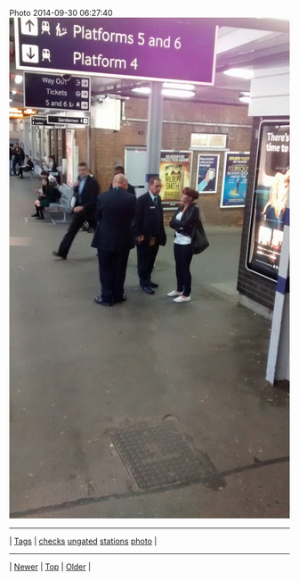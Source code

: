 <!--
title: Photo 2014-09-30 06
date: 2020-06-28T15:00:41.547Z
tags: checks, ungated, stations, photo
-->











Photo 2014-09-30 06:27:40
![](98790880052-0.jpg)

<!--BOTTOM-POST-NAVIGATION-->
---

| [Tags](tags.md) | [checks](tag-checks.md) [ungated](tag-ungated.md) [stations](tag-stations.md) [photo](tag-photo.md) |

---

| [Newer](98653184862.md) | [Top](index.md) | [Older](98817635237.md) |